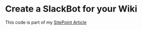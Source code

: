 # Create a SlackBot for your Wiki

This code is part of my [SitePoint Article](https://www.sitepoint.com/create-a-slack-bot-to-interact-with-your-wiki/)

